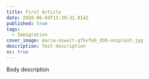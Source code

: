 ```yaml
---
title: First Article
date: 2020-06-04T13:39:31.914Z
published: true
tags:
  - Immigration
cover_image: maria-oswalt-qfkvfe9_d38-unsplash.jpg
description: Test description
sc: true
---
```

Body description